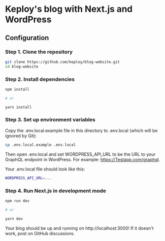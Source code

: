 # Keploy's blog with Next.js and WordPress

## Configuration

### Step 1. Clone the repository

```bash
git clone https://github.com/keploy/blog-website.git
cd blog-website
```

### Step 2. Install dependencies

```bash
npm install

# or

yarn install
```

### Step 3. Set up environment variables
Copy the .env.local.example file in this directory to .env.local (which will be ignored by Git):

```bash
cp .env.local.example .env.local
```

Then open .env.local and set WORDPRESS_API_URL to be the URL to your GraphQL endpoint in WordPress. For example: https://Testapp.com/graphql.

Your .env.local file should look like this:

```bash
WORDPRESS_API_URL=...
```

### Step 4. Run Next.js in development mode
```bash
npm run dev

# or

yarn dev
```
Your blog should be up and running on http://localhost:3000! If it doesn't work, post on GitHub discussions.

